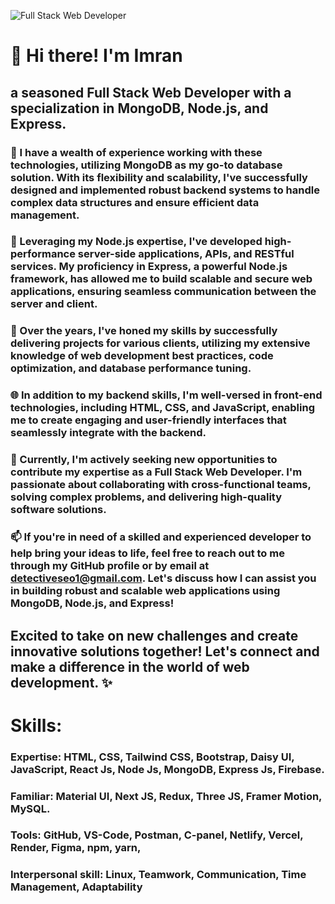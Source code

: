 
![Full Stack Web Developer](https://i.ibb.co/nQhP1xT/wallpaperflare-com-wallpaper.jpg)

# 👋 Hi there! I'm Imran
##  a seasoned Full Stack Web Developer with a specialization in MongoDB, Node.js, and Express.
### 💼 I have a wealth of experience working with these technologies, utilizing MongoDB as my go-to database solution. With its flexibility and scalability, I've successfully designed and implemented robust backend systems to handle complex data structures and ensure efficient data management.

### 🚀 Leveraging my Node.js expertise, I've developed high-performance server-side applications, APIs, and RESTful services. My proficiency in Express, a powerful Node.js framework, has allowed me to build scalable and secure web applications, ensuring seamless communication between the server and client.

### 💪 Over the years, I've honed my skills by successfully delivering projects for various clients, utilizing my extensive knowledge of web development best practices, code optimization, and database performance tuning.

### 🌐 In addition to my backend skills, I'm well-versed in front-end technologies, including HTML, CSS, and JavaScript, enabling me to create engaging and user-friendly interfaces that seamlessly integrate with the backend.

### 🌟 Currently, I'm actively seeking new opportunities to contribute my expertise as a Full Stack Web Developer. I'm passionate about collaborating with cross-functional teams, solving complex problems, and delivering high-quality software solutions.

### 📫 If you're in need of a skilled and experienced developer to help bring your ideas to life, feel free to reach out to me through my GitHub profile or by email at detectiveseo1@gmail.com. Let's discuss how I can assist you in building robust and scalable web applications using MongoDB, Node.js, and Express!

## Excited to take on new challenges and create innovative solutions together! Let's connect and make a difference in the world of web development. ✨

# Skills: 

### Expertise: HTML, CSS, Tailwind CSS, Bootstrap, Daisy UI, JavaScript, React Js, Node Js, MongoDB, Express Js, Firebase. 
### Familiar: Material UI, Next JS, Redux, Three JS,  Framer Motion, MySQL. 
### Tools: GitHub, VS-Code, Postman, C-panel,  Netlify, Vercel, Render, Figma, npm, yarn,
### Interpersonal skill: Linux, Teamwork, Communication, Time Management, Adaptability

